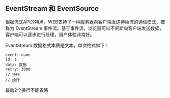 ## EventStream 和 EventSource

根据流式API的特点，WEB支持了一种服务器向客户端发送持续流的通信模式，被称为 EventStream 事件流。基于事件流，浏览器可以不间断向客户端发送数据，客户端可以逐步进行处理，用户体验非常好。

EventStream 数据格式本质是文本，单次格式如下：

```
event: name
id: 1
data: 数据
retry: 3000
// 换行
// 换行
```

最后2个换行不能省略
